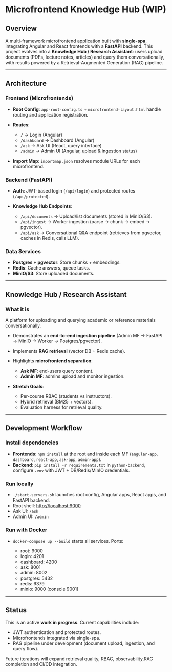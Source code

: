 # Microfrontend Knowledge Hub (WIP)

## Overview

A multi-framework microfrontend application built with **single-spa**, integrating Angular and React frontends with a **FastAPI** backend. This project evolves into a **Knowledge Hub / Research Assistant**: users upload documents (PDFs, lecture notes, articles) and query them conversationally, with results powered by a Retrieval-Augmented Generation (RAG) pipeline.

---

## Architecture

### Frontend (Microfrontends)

* **Root Config**: `app-root-config.ts` + `microfrontend-layout.html` handle routing and application registration.
* **Routes**:

  * `/` → Login (Angular)
  * `/dashboard` → Dashboard (Angular)
  * `/ask` → Ask UI (React, query interface)
  * `/admin` → Admin UI (Angular, upload & ingestion status)
* **Import Map**: `importmap.json` resolves module URLs for each microfrontend.

### Backend (FastAPI)

* **Auth**: JWT-based login (`/api/login`) and protected routes (`/api/protected`).
* **Knowledge Hub Endpoints**:

  * `/api/documents` → Upload/list documents (stored in MinIO/S3).
  * `/api/ingest` → Worker ingestion (parse → chunk → embed → pgvector).
  * `/api/ask` → Conversational Q\&A endpoint (retrieves from pgvector, caches in Redis, calls LLM).

### Data Services

* **Postgres + pgvector**: Store chunks + embeddings.
* **Redis**: Cache answers, queue tasks.
* **MinIO/S3**: Store uploaded documents.

---

## Knowledge Hub / Research Assistant

### What it is

A platform for uploading and querying academic or reference materials conversationally.


* Demonstrates an **end-to-end ingestion pipeline** (Admin MF → FastAPI → MinIO → Worker → Postgres/pgvector).
* Implements **RAG retrieval** (vector DB + Redis cache).
* Highlights **microfrontend separation**:

  * **Ask MF**: end-users query content.
  * **Admin MF**: admins upload and monitor ingestion.
* **Stretch Goals**:

  * Per-course RBAC (students vs instructors).
  * Hybrid retrieval (BM25 + vectors).
  * Evaluation harness for retrieval quality.

---

## Development Workflow

### Install dependencies

* **Frontends**: `npm install` at the root and inside each MF (`angular-app`, `dashboard`, `react-app`, `ask-app`, `admin-app`).
* **Backend**: `pip install -r requirements.txt` in `python-backend`, configure `.env` with JWT + DB/Redis/MinIO credentials.

### Run locally

* `./start-servers.sh` launches root config, Angular apps, React apps, and FastAPI backend.
* Root shell: [http://localhost:9000](http://localhost:9000)
* Ask UI: `/ask`
* Admin UI: `/admin`

### Run with Docker

* `docker-compose up --build` starts all services. Ports:

  * root: 9000
  * login: 4201
  * dashboard: 4200
  * ask: 8001
  * admin: 8002
  * postgres: 5432
  * redis: 6379
  * minio: 9000 (console 9001)

---

## Status

This is an active **work in progress**. Current capabilities include:

* JWT authentication and protected routes.
* Microfrontends integrated via single-spa.
* RAG pipeline under development (document upload, ingestion, and query flow).

Future iterations will expand retrieval quality, RBAC, observability,RAG completion and CI/CD integration.
